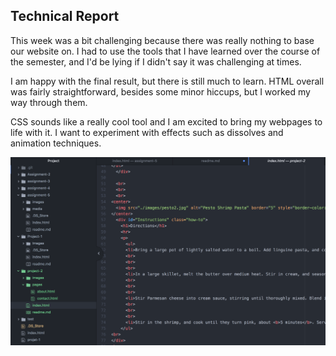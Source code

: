 ## Technical Report
This week was a bit challenging because there was really nothing to base our website on. I had to use the tools that I have learned over the course of the semester, and I'd be lying if I didn't say it was challenging at times.

I am happy with the final result, but there is still much to learn. HTML overall was fairly straightforward, besides some minor hiccups, but I worked my way through them.

CSS sounds like a really cool tool and I am excited to bring my webpages to life with it. I want to experiment with effects such as dissolves and animation techniques.

![Screenshot of my Progress](./images/progress.png)
